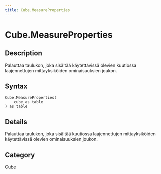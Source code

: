 ```yaml
---
title: Cube.MeasureProperties
---
```


# Cube.MeasureProperties


## Description

Palauttaa taulukon, joka sisältää käytettävissä olevien kuutiossa laajennettujen mittayksiköiden ominaisuuksien joukon.


## Syntax

```powerquery
Cube.MeasureProperties(
    cube as table
) as table
```


## Details

Palauttaa taulukon, joka sisältää kuutiossa laajennettujen mittayksiköiden käytettävissä olevien ominaisuuksien joukon.



## Category
Cube
